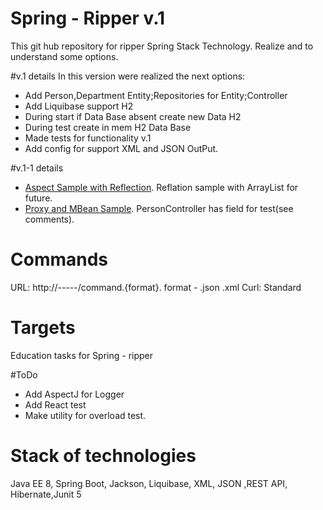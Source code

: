# Spring - Ripper v.1
This git hub repository for ripper Spring Stack Technology.
Realize and to understand some options.

#v.1 details
In this version were realized the next options:
* Add Person,Department Entity;Repositories for Entity;Controller
* Add Liquibase  support H2
* During start if Data Base absent create new Data H2
* During test create in mem H2 Data Base
* Made tests for functionality v.1
* Add config for support XML and JSON OutPut.

#v.1-1 details

* [Aspect Sample with Reflection](https://github.com/Rustymattok/spring-ripper/blob/master/src/main/java/ru/makarov/springripper/logger/LoggerAspect.java). Reflation sample with ArrayList for future.
* [Proxy and MBean Sample](https://github.com/Rustymattok/spring-ripper/tree/master/src/main/java/ru/makarov/springripper/profilirovanie). PersonController has field for test(see comments).

# Commands
URL:
http://-----/command.{format}. format - .json .xml
Curl:
Standard 

# Targets
Education tasks for Spring - ripper

#ToDo

  * Add AspectJ for Logger
  * Add React test
  * Make utility for overload test.
  
# Stack of technologies
Java EE 8, Spring  Boot, Jackson, Liquibase, XML, JSON ,REST API, Hibernate,Junit 5